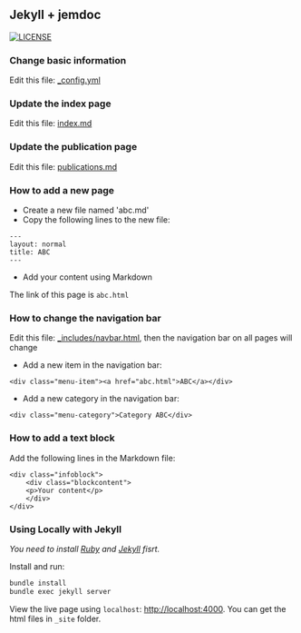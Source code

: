 ## Jekyll + jemdoc

[![LICENSE](https://img.shields.io/github/license/yaoyao-liu/jekyll-jemdoc?style=flat-square&logo=creative-commons&color=EF9421)](https://github.com/yaoyao-liu/jekyll-jemdoc/blob/main/LICENSE)

### Change basic information
Edit this file: [_config.yml](_config.yml)

### Update the index page
Edit this file: [index.md](index.md)

### Update the publication page
Edit this file: [publications.md](publications.md)

### How to add a new page
- Create a new file named 'abc.md'
- Copy the following lines to the new file:
```
---
layout: normal
title: ABC
---
```
- Add your content using Markdown

The link of this page is `abc.html`

### How to change the navigation bar
Edit this file: [_includes/navbar.html](_includes/navbar.html), then the navigation bar on all pages will change
- Add a new item in the navigation bar:
```
<div class="menu-item"><a href="abc.html">ABC</a></div>
```
- Add a new category in the navigation bar:
```
<div class="menu-category">Category ABC</div>
```

### How to add a text block
Add the following lines in the Markdown file:
```
<div class="infoblock">
    <div class="blockcontent">
    <p>Your content</p>
    </div>
</div>
```

### Using Locally with Jekyll

*You need to install [Ruby](https://www.ruby-lang.org/en/) and [Jekyll](https://jekyllrb.com/) fisrt.*

Install and run:

```bash
bundle install
bundle exec jekyll server
```
View the live page using `localhost`:
<http://localhost:4000>. You can get the html files in `_site` folder.
